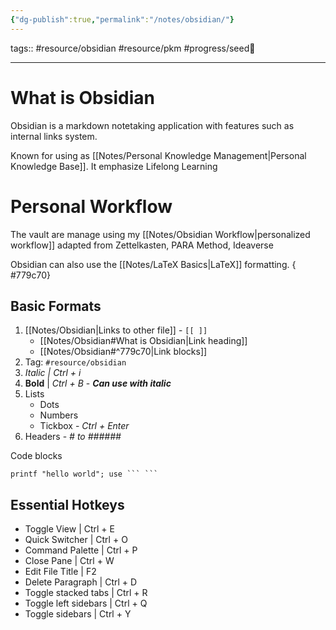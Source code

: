 ```yaml
---
{"dg-publish":true,"permalink":"/notes/obsidian/"}
---
```


tags:: #resource/obsidian #resource/pkm #progress/seed🌱 

---

# What is Obsidian
Obsidian is a markdown notetaking application with features such as internal links system.

Known for using as [[Notes/Personal Knowledge Management\|Personal Knowledge Base]]. It emphasize Lifelong Learning

# Personal Workflow

The vault are manage using my [[Notes/Obsidian Workflow\|personalized workflow]] adapted from Zettelkasten, PARA Method, Ideaverse

Obsidian can also use the [[Notes/LaTeX Basics\|LaTeX]] formatting.
{ #779c70}

## Basic Formats

1. [[Notes/Obsidian\|Links to other file]] - `[[ ]]`
	- [[Notes/Obsidian#What is Obsidian\|Link heading]]
	- [[Notes/Obsidian#^779c70\|Link blocks]]
2. Tag: `#resource/obsidian`    
3. *Italic | Ctrl + i*
4. **Bold** | *Ctrl + B* - ***Can use with italic***
5. Lists
	- Dots
	- Numbers
	- Tickbox - *Ctrl + Enter*
6. Headers - *# to ######*

Code blocks
```
printf "hello world"; use ``` ```
```

## Essential Hotkeys
- Toggle View | Ctrl + E
- Quick Switcher | Ctrl + O
- Command Palette | Ctrl + P
- Close Pane | Ctrl + W
- Edit File Title | F2
- Delete Paragraph | Ctrl + D
- Toggle stacked tabs | Ctrl + R
- Toggle left sidebars | Ctrl + Q
- Toggle sidebars | Ctrl + Y